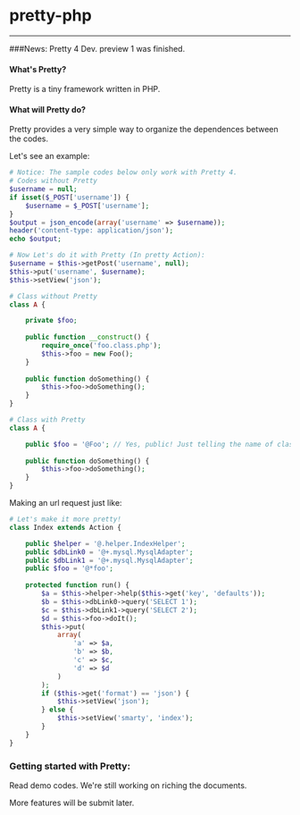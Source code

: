 pretty-php
==========
----

###News: Pretty 4 Dev. preview 1 was finished. 

#### What's Pretty?
  Pretty is a tiny framework written in PHP.

#### What will Pretty do?
  Pretty provides a very simple way to organize the dependences between the codes.

  Let's see an example:

```PHP
# Notice: The sample codes below only work with Pretty 4.
# Codes without Pretty
$username = null;
if isset($_POST['username']) {
    $username = $_POST['username'];
}
$output = json_encode(array('username' => $username));
header('content-type: application/json');
echo $output;

# Now Let's do it with Pretty (In pretty Action):
$username = $this->getPost('username', null);
$this->put('username', $username);
$this->setView('json');

# Class without Pretty
class A {

    private $foo;
  
    public function __construct() {
        require_once('foo.class.php');
        $this->foo = new Foo();
    }
  
    public function doSomething() {
        $this->foo->doSomething();
    }
}

# Class with Pretty
class A {

    public $foo = '@Foo'; // Yes, public! Just telling the name of class.
  
    public function doSomething() {
        $this->foo->doSomething();
    }
}
```
Making an url request just like:
```php
# Let's make it more pretty!
class Index extends Action {

    public $helper = '@.helper.IndexHelper';
    public $dbLink0 = '@+.mysql.MysqlAdapter';
    public $dbLink1 = '@+.mysql.MysqlAdapter';
    public $foo = '@*foo';
    
    protected function run() {
        $a = $this->helper->help($this->get('key', 'defaults'));
        $b = $this->dbLink0->query('SELECT 1');
        $c = $this->dbLink1->query('SELECT 2');
        $d = $this->foo->doIt();
        $this->put(
            array(
                'a' => $a,
                'b' => $b,
                'c' => $c,
                'd' => $d
            )
        );
        if ($this->get('format') == 'json') {
            $this->setView('json');
        } else {
            $this->setView('smarty', 'index');
        }
    }
}
```
### Getting started with Pretty:
  Read demo codes. We're still working on riching the documents.

More features will be submit later.
